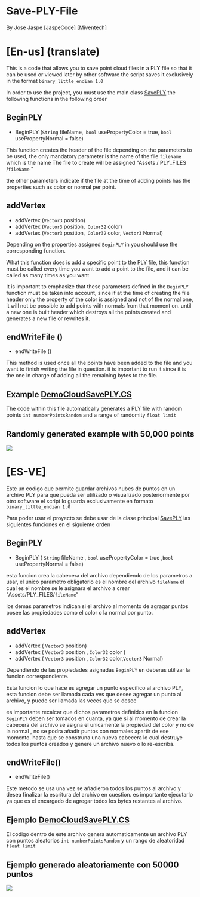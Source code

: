 # Save-PLY-File
By Jose Jaspe [JaspeCode] [Miventech]
 
# [En-us] (translate)
  
  This is a code that allows you to save point cloud files in a PLY file so that it can be used or viewed later by other software
the script saves it exclusively in the format ```binary_little_endian 1.0```

In order to use the project, you must use the main class [SavePLY](https://github.com/miventech/Create-PLY-File/blob/main/SavePLY.cs)
the following functions in the following order

 ## BeginPLY
 + BeginPLY (```String``` fileName,``` bool``` usePropertyColor = true, ```bool``` usePropertyNormal = false)
 
 This function creates the header of the file depending on the parameters to be used, the only mandatory parameter is the name of the file ```fileName``` which is the name
 The file to create will be assigned "Assets / PLY_FILES /```fileName``` "
 
 the other parameters indicate if the file at the time of adding points has the properties such as color or normal per point.
 
 
 ## addVertex
 + addVertex (```Vector3``` position)
 + addVertex (```Vector3``` position,``` Color32``` color)
 + addVertex (```Vector3``` position,``` Color32``` color, ```Vector3``` Normal)
 
 Depending on the properties assigned ```BeginPLY``` in you should use the corresponding function.
 
 What this function does is add a specific point to the PLY file, this function must be called every time you want to add a point to the file, and it can
 be called as many times as you want
 
 It is important to emphasize that these parameters defined in the ```BeginPLY``` function must be taken into account, since if at the time of creating the file header
 only the property of the color is assigned and not of the normal one, it will not be possible to add points with normals from that moment on. until a new one is built
 header which destroys all the points created and generates a new file or rewrites it.
 
 
 ## endWriteFile ()
 + endWriteFile ()
 
 This method is used once all the points have been added to the file and you want to finish writing the file in question. it is important to run it since it is
 the one in charge of adding all the remaining bytes to the file.
 
 ## Example [DemoCloudSavePLY.CS](https://github.com/miventech/Create-PLY-File/blob/main/DemoCloudSavePLY.cs)
  The code within this file automatically generates a PLY file with random points ```int numberPointsRandom``` and a range of randomity
  ```float limit```
  
  ## Randomly generated example with 50,000 points
  

  <a target="_blank" href=""/> <img src = "https://github.com/miventech/Create-PLY-File/blob/main/ExmaplePLYr.png" /> </a>
  
  
# [ES-VE]
Este un codigo que permite guardar archivos nubes de puntos en un archivo PLY para que pueda ser utilizado o visualizado posteriormente por otro software
el script lo guarda esclusivamente en formato ```binary_little_endian 1.0```

Para poder usar el proyecto se debe usar de la clase principal [SavePLY](https://github.com/miventech/Create-PLY-File/blob/main/SavePLY.cs)
las siguientes funciones en el siguiente orden

 ## BeginPLY
 + BeginPLY ( ```String```  fileName , ```bool``` usePropertyColor = true ,```bool```  usePropertyNormal = false)
 
 esta funcion crea la cabecera del archivo dependiendo de los parametros a usar, el unico parametro obligatorio es el nombre del archivo ```fileName``` el cual es el nombre
 se le asignara el archivo a crear "Assets/PLY_FILES/```fileName```" 
 
 los demas parametros indican si el archivo al momento de agragar puntos posee las propiedades como el color o la normal por punto.
 
 
 ## addVertex
 + addVertex ( ```Vector3```  position)
 + addVertex ( ```Vector3```  position , ```Color32``` color )
 + addVertex ( ```Vector3```  position , ```Color32``` color,```Vector3``` Normal)
 
 Dependiendo de las propiedades asignadas ```BeginPLY``` en deberas utilizar la funcion correspondiente.
 
 Esta funcion lo que hace es agregar un punto especifico al archivo PLY, esta funcion debe ser llamada cada ves que desee agregar un punto al archivo, y puede
 ser llamada las veces que se desee 
 
 es importante recalcar que dichos parametros definidos en la funcion ```BeginPLY``` deben ser tomados en cuanta,  ya que si al momento de crear la cabecera del archivo 
 se asigna el unicamente la propiedad del color y no de la normal , no se podra añadir puntos con normales apartir de ese momento. hasta que se construna una nueva
 cabecera lo cual destruye todos los puntos creados y genere un archivo nuevo o lo re-escriba.
 
 
 ## endWriteFile()
 + endWriteFile()
 
 Este metodo se usa una vez se añadieron todos los puntos al archivo y desea finalizar la escritura del archivo en cuestion. es importante ejecutarlo ya que es
 el encargado de agregar todos los bytes restantes al archivo.
 
 ## Ejemplo [DemoCloudSavePLY.CS](https://github.com/miventech/Create-PLY-File/blob/main/DemoCloudSavePLY.cs)
  El codigo dentro de este archivo genera automaticamente un archivo PLY con puntos aleatorios ```int numberPointsRandom``` y un rango de aleatoridad 
  ```float limit```
  
  ## Ejemplo generado aleatoriamente con 50000 puntos
  

  <a target="_blank" href=""/><img src="https://github.com/miventech/Create-PLY-File/blob/main/ExmaplePLYr.png"/></a>
 

